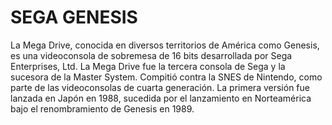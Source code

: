 # SEGA GENESIS

La Mega Drive, conocida en diversos territorios de América como Genesis, es una videoconsola de sobremesa de 16 bits desarrollada por Sega Enterprises, Ltd. La Mega Drive fue la tercera consola de Sega y la sucesora de la Master System. Compitió contra la SNES de Nintendo, como parte de las videoconsolas de cuarta generación. La primera versión fue lanzada en Japón en 1988, sucedida por el lanzamiento en Norteamérica bajo el renombramiento de Genesis en 1989.
